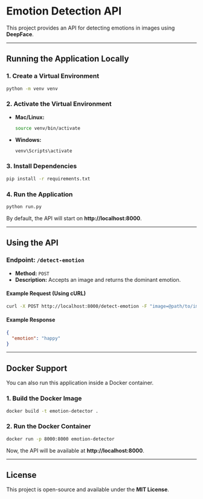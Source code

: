 # **Emotion Detection API**

This project provides an API for detecting emotions in images using **DeepFace**.

---

## **Running the Application Locally**

### **1. Create a Virtual Environment**
```sh
python -m venv venv
```

### **2. Activate the Virtual Environment**
- **Mac/Linux:**
  ```sh
  source venv/bin/activate
  ```
- **Windows:**
  ```sh
  venv\Scripts\activate
  ```

### **3. Install Dependencies**
```sh
pip install -r requirements.txt
```

### **4. Run the Application**
```sh
python run.py
```

By default, the API will start on **http://localhost:8000**.

---

## **Using the API**

### **Endpoint: `/detect-emotion`**
- **Method:** `POST`
- **Description:** Accepts an image and returns the dominant emotion.

#### **Example Request (Using cURL)**
```sh
curl -X POST http://localhost:8000/detect-emotion -F "image=@path/to/image.jpg"
```

#### **Example Response**
```json
{
  "emotion": "happy"
}
```

---

## **Docker Support**
You can also run this application inside a Docker container.

### **1. Build the Docker Image**
```sh
docker build -t emotion-detector .
```

### **2. Run the Docker Container**
```sh
docker run -p 8000:8000 emotion-detector
```

Now, the API will be available at **http://localhost:8000**.

---

## **License**
This project is open-source and available under the **MIT License**.

